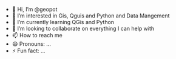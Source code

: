 - 👋 Hi, I’m @geopot
- 👀 I’m interested in Gis, Qguis and Python and Data Mangement
- 🌱 I’m currently learning QGis and Python
- 💞️ I’m looking to collaborate on everything I can help with
- 📫 How to reach me 
- 😄 Pronouns: ...
- ⚡ Fun fact: ...

<!---
geopot/geopot is a ✨ special ✨ repository because its `README.md` (this file) appears on your GitHub profile.
You can click the Preview link to take a look at your changes.
--->
